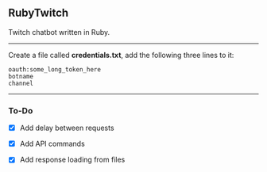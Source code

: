 ## RubyTwitch

Twitch chatbot written in Ruby.

---

Create a file called **credentials.txt**, add the following three lines to it:

```
oauth:some_long_token_here
botname
channel
```

---

### To-Do

- [x] Add delay between requests

- [x] Add API commands

- [x] Add response loading from files
